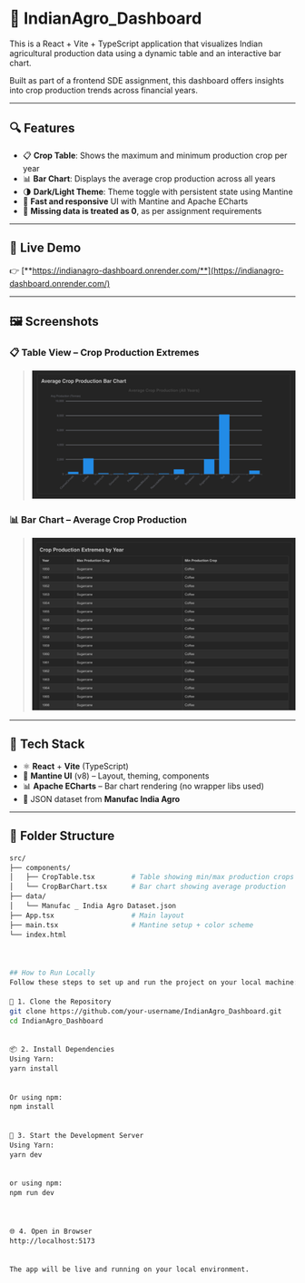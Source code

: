 # 🌾 IndianAgro_Dashboard

This is a React + Vite + TypeScript application that visualizes Indian agricultural production data using a dynamic table and an interactive bar chart.

Built as part of a frontend SDE assignment, this dashboard offers insights into crop production trends across financial years.

---

## 🔍 Features

- 📋 **Crop Table**: Shows the maximum and minimum production crop per year
- 📊 **Bar Chart**: Displays the average crop production across all years
- 🌗 **Dark/Light Theme**: Theme toggle with persistent state using Mantine
- 🚀 **Fast and responsive** UI with Mantine and Apache ECharts
- 🧠 **Missing data is treated as 0**, as per assignment requirements

---

## 🔗 Live Demo

👉 [**https://indianagro-dashboard.onrender.com/**](https://indianagro-dashboard.onrender.com/)

---

## 🖼️ Screenshots

### 📋 Table View – Crop Production Extremes

> ![Table Screenshot](https://github.com/rehmnjr/IndianAgro_Dashboard/blob/9ce8d360849500083646c8ea88e13dc94a7e24c6/src/screenshots/graph.png)

### 📊 Bar Chart – Average Crop Production

> ![Chart Screenshot](https://github.com/rehmnjr/IndianAgro_Dashboard/blob/9ce8d360849500083646c8ea88e13dc94a7e24c6/src/screenshots/table.png)

---

## 🧩 Tech Stack

- ⚛️ **React** + **Vite** (TypeScript)
- 🎨 **Mantine UI** (v8) – Layout, theming, components
- 📊 **Apache ECharts** – Bar chart rendering (no wrapper libs used)
- 💾 JSON dataset from **Manufac India Agro**

---

## 📁 Folder Structure

```bash
src/
├── components/
│   ├── CropTable.tsx         # Table showing min/max production crops
│   └── CropBarChart.tsx      # Bar chart showing average production
├── data/
│   └── Manufac _ India Agro Dataset.json
├── App.tsx                   # Main layout
├── main.tsx                  # Mantine setup + color scheme
└── index.html



## How to Run Locally
Follow these steps to set up and run the project on your local machine:

📁 1. Clone the Repository
git clone https://github.com/your-username/IndianAgro_Dashboard.git
cd IndianAgro_Dashboard


📦 2. Install Dependencies
Using Yarn:
yarn install


Or using npm:
npm install


🚀 3. Start the Development Server
Using Yarn:
yarn dev


or using npm:
npm run dev



🌐 4. Open in Browser
http://localhost:5173


The app will be live and running on your local environment.
